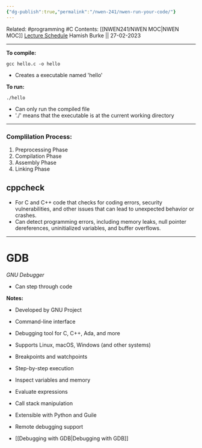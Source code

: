 ```yaml
---
{"dg-publish":true,"permalink":"/nwen-241/nwen-run-your-code/"}
---
```



Related: #programming #C 
Contents: [[NWEN241/NWEN MOC\|NWEN MOC]]
[Lecture Schedule](https://ecs.wgtn.ac.nz/Courses/NWEN241_2023T1/LectureSchedule)
Hamish Burke || 27-02-2023
***

**To compile:**
```shell
gcc hello.c -o hello
```

- Creates a executable named 'hello'

**To run:**
```shell
./hello
```

- Can only run the compiled file
- './' means that the executable is at the current working directory

***
### Complilation Process:
1. Preprocessing Phase
2. Compilation Phase
3. Assembly Phase
4. Linking Phase


## cppcheck
- For C and C++ code that checks for coding errors, security vulnerabilities, and other issues that can lead to unexpected behavior or crashes.
- Can detect programming errors, including memory leaks, null pointer dereferences, uninitialized variables, and buffer overflows.

***

# GDB
*GNU Debugger*

- Can step through code

**Notes:**
- Developed by GNU Project
- Command-line interface
- Debugging tool for C, C++, Ada, and more
- Supports Linux, macOS, Windows (and other systems)
- Breakpoints and watchpoints
- Step-by-step execution
- Inspect variables and memory
- Evaluate expressions
- Call stack manipulation
- Extensible with Python and Guile
- Remote debugging support

- [[Debugging with GDB\|Debugging with GDB]]